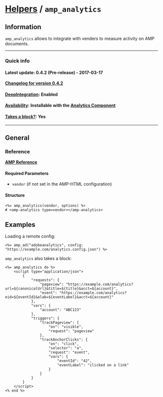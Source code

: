 
# [Helpers](https://github.com/jonhue/amphtml/tree/master/lib/amphtml/helpers/docs#amp-html-helpers) / `amp_analytics`


## Information

`amp_analytics` allows to integrate with venders to measure activity on AMP documents.

---

### Quick info

#### Latest update: 0.4.2 (Pre-release) - 2017-03-17

[**Changelog for version 0.4.2**](https://github.com/jonhue/amphtml/blob/master/CHANGELOG.md#042-pre-release---2017-03-17)

#### [DeepIntegration](https://github.com/jonhue/amphtml/tree/master/lib/amphtml/helpers/docs#deepintegration-helpers): Enabled

#### [Availability](https://github.com/jonhue/amphtml/tree/master/lib/amphtml/helpers/docs#availability-of-helpers): Installable with the [Analytics Component](https://github.com/jonhue/amphtml/tree/master/lib/amphtml/components/docs/analytics.md)

#### [Takes a block?](https://github.com/jonhue/amphtml/tree/master/lib/amphtml/helpers/docs#takes-a-block): Yes

---

## General

### Reference

[**AMP Reference**](https://www.ampproject.org/docs/reference/components/ads/amp-analytics)

#### Required Parameters

* `vendor` (if not set in the AMP-HTML configuration)

#### Structure

    <%= amp_analytics(vendor, options) %>
    # <amp-analytics type=vendor></amp-analytics>


## Examples

Loading a remote config:

    <%= amp_ad("adobeanalytics", config: "https://example.com/analytics.config.json") %>

`amp_analytics` also takes a block:

    <%= amp_analytics do %>
        <script type="application/json">
            {
                "requests": {
                    "pageview": "https://example.com/analytics?url=${canonicalUrl}&title=${title}&acct=${account}",
                    "event": "https://example.com/analytics?eid=${eventId}&elab=${eventLabel}&acct=${account}"
                },
                "vars": {
                    "account": "ABC123"
                },
                "triggers": {
                    "trackPageview": {
                        "on": "visible",
                        "request": "pageview"
                    },
                    "trackAnchorClicks": {
                        "on": "click",
                        "selector": "a",
                        "request": "event",
                        "vars": {
                            "eventId": "42",
                            "eventLabel": "clicked on a link"
                        }
                    }
                }
            }
        </script>
    <% end %>
